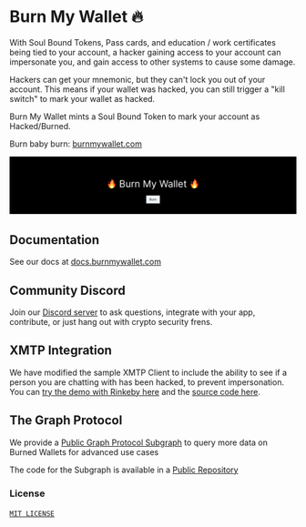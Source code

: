 # Burn My Wallet 🔥

With Soul Bound Tokens, Pass cards, and education / work certificates being tied to your account, a hacker gaining access to your account can impersonate you, and gain access to other systems to cause some damage.

Hackers can get your mnemonic, but they can't lock you out of your account. This means if your wallet was hacked, you can still trigger a "kill switch" to mark your wallet as hacked.

Burn My Wallet mints a Soul Bound Token to mark your account as Hacked/Burned.

Burn baby burn: [burnmywallet.com](https://burnmywallet.com/)

![preview image](preview.png)

## Documentation

See our docs at [docs.burnmywallet.com](https://docs.burnmywallet.com/)

## Community Discord

Join our [Discord server](https://discord.gg/4JG7fdFNpa) to ask questions, integrate with your app, contribute, or just hang out with crypto security frens.

## XMTP Integration

We have modified the sample XMTP Client to include the ability to see if a person you are chatting with has been hacked, to prevent impersonation. You can [try the demo with Rinkeby here](https://xmtp-example-chat-with-burn-my-wallet.vercel.app/) and the [source code here](https://github.com/NikitaVr/example-chat-react-burn-my-wallet).

## The Graph Protocol

We provide a [Public Graph Protocol Subgraph](https://thegraph.com/hosted-service/subgraph/nikitavr/burn-my-wallet-rinkeby ) to query more data on Burned Wallets for advanced use cases

The code for the Subgraph is available in a [Public Repository](https://github.com/NikitaVr/burnmywallet-graph)



### License

[`MIT LICENSE`](/LICENSE)
